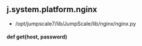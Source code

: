## j.system.platform.nginx

- /opt/jumpscale7/lib/JumpScale/lib/nginx/nginx.py

#### def get(host, password) 

